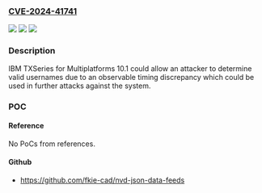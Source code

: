 ### [CVE-2024-41741](https://cve.mitre.org/cgi-bin/cvename.cgi?name=CVE-2024-41741)
![](https://img.shields.io/static/v1?label=Product&message=TXSeries%20for%20Multiplatforms&color=blue)
![](https://img.shields.io/static/v1?label=Version&message=%3D%2010.1%20&color=brighgreen)
![](https://img.shields.io/static/v1?label=Vulnerability&message=CWE-208%20Information%20Exposure%20Through%20Timing%20Discrepancy&color=brighgreen)

### Description

IBM TXSeries for Multiplatforms 10.1 could allow an attacker to determine valid usernames due to an observable timing discrepancy which could be used in further attacks against the system.

### POC

#### Reference
No PoCs from references.

#### Github
- https://github.com/fkie-cad/nvd-json-data-feeds

